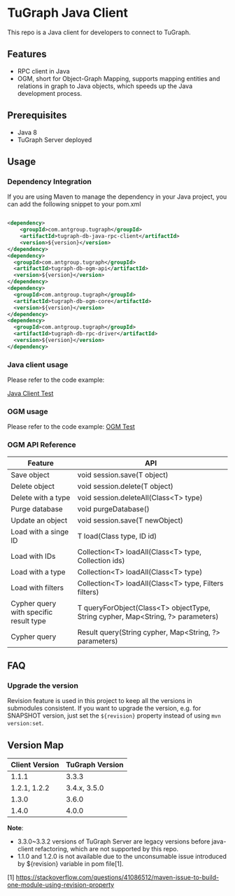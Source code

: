 # TuGraph Java Client

This repo is a Java client for developers to connect to TuGraph.

## Features

- RPC client in Java
- OGM, short for Object-Graph Mapping, supports mapping entities and relations in graph to Java objects, which speeds up
  the Java development process.

## Prerequisites

- Java 8
- TuGraph Server deployed

## Usage

### Dependency Integration

If you are using Maven to manage the dependency in your Java project, you can add the following snippet to your pom.xml

```xml

<dependency>
    <groupId>com.antgroup.tugraph</groupId>
    <artifactId>tugraph-db-java-rpc-client</artifactId>
    <version>${version}</version>
</dependency>
<dependency>
  <groupId>com.antgroup.tugraph</groupId>
  <artifactId>tugraph-db-ogm-api</artifactId>
  <version>${version}</version>
</dependency>
<dependency>
  <groupId>com.antgroup.tugraph</groupId>
  <artifactId>tugraph-db-ogm-core</artifactId>
  <version>${version}</version>
</dependency>
<dependency>
  <groupId>com.antgroup.tugraph</groupId>
  <artifactId>tugraph-db-rpc-driver</artifactId>
  <version>${version}</version>
</dependency>
```

### Java client usage

Please refer to the code example:

[Java Client Test](rpc-client-test/src/main/java/com/antgroup/tugraph/TuGraphDbRpcClientTest.java)

### OGM usage

Please refer to the code example:
[OGM Test](ogm/tugraph-db-ogm-test/src/main/java/test/TestBase.java)

### OGM API Reference

| Feature                                | API                                                                              |
|----------------------------------------|----------------------------------------------------------------------------------|
| Save object                            | void session.save(T object)                                                      |
| Delete object                          | void session.delete(T object)                                                    |
| Delete with a type                     | void session.deleteAll(Class\<T> type)                                           |
| Purge database                         | void purgeDatabase()                                                             |
| Update an object                       | void session.save(T newObject)                                                   |
| Load with a singe ID                   | T load(Class<T> type, ID id)                                                     |
| Load with IDs                          | Collection\<T> loadAll(Class\<T> type, Collection<ID> ids)                       |
| Load with a type                       | Collection\<T> loadAll(Class\<T> type)                                           |
| Load with filters                      | Collection\<T> loadAll(Class\<T> type, Filters filters)                          |
| Cypher query with specific result type | T queryForObject(Class\<T> objectType, String cypher, Map<String, ?> parameters) |
| Cypher query                           | Result query(String cypher, Map<String, ?> parameters)                           |

## FAQ

### Upgrade the version

Revision feature is used in this project to keep all the versions in submodules consistent.
If you want to upgrade the version, e.g. for SNAPSHOT version, just set the `${revision}` property instead of
using `mvn version:set`.

## Version Map

| Client Version | TuGraph Version |
|----------------|-----------------|
| 1.1.1          | 3.3.3           |
| 1.2.1, 1.2.2   | 3.4.x, 3.5.0    |
| 1.3.0          | 3.6.0           |
| 1.4.0          | 4.0.0           |

**Note**:

- 3.3.0~3.3.2 versions of TuGraph Server are legacy versions before java-client refactoring, which are not supported by
  this repo.
- 1.1.0 and 1.2.0 is not available due to the unconsumable issue introduced by ${revision} variable in pom file[1].

[1] https://stackoverflow.com/questions/41086512/maven-issue-to-build-one-module-using-revision-property
